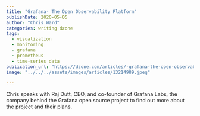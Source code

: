 ```yaml
---
title: "Grafana- The Open Observability Platform"
publishDate: 2020-05-05
author: "Chris Ward"
categories: writing dzone
tags: 
  - visualization
  - monitoring
  - grafana
  - prometheus
  - time-series data
publication_url: "https://dzone.com/articles/-grafana-the-open-observability-platform"
image: "../../../assets/images/articles/13214989.jpeg"

---
```

Chris speaks with Raj Dutt, CEO, and co-founder of Grafana Labs, the company behind the Grafana open source project to find out more about the project and their plans.

